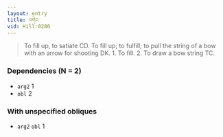 ```yaml
---
layout: entry
title: འགེང་
vid: Hill:0286
---
```

> To fill up, to satiate CD\. To fill up; to fulfill; to pull the string of a bow with an arrow for shooting DK\. 1\. To fill\. 2\. To draw a bow string TC\.


### Dependencies (N = 2)
* `arg2` 1
* `obl` 2


### With unspecified obliques
* `arg2` `obl` 1
